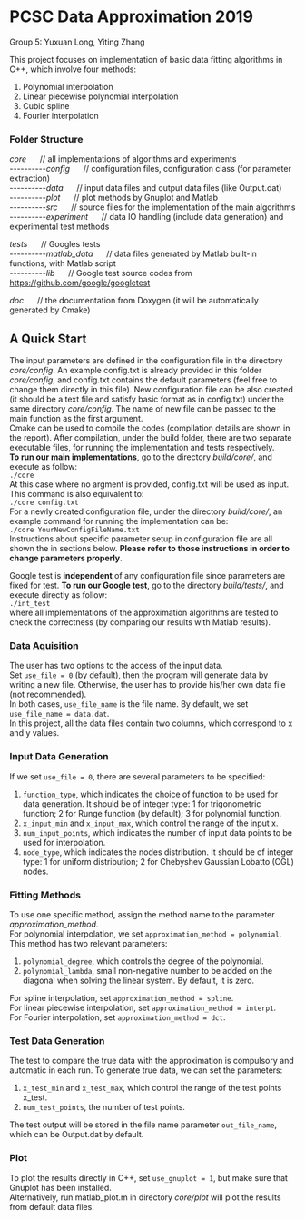 # PCSC Data Approximation 2019  
Group 5: Yuxuan Long, Yiting Zhang
  
  
  
This project focuses on implementation of basic data fitting algorithms in C++, which involve four methods:  
1. Polynomial interpolation 
2. Linear piecewise polynomial interpolation
3. Cubic spline
4. Fourier interpolation

### Folder Structure
*core*&nbsp;&nbsp;&nbsp;&nbsp;&nbsp;&nbsp;// all implementations of algorithms and experiments  
----------*config*&nbsp;&nbsp;&nbsp;&nbsp;&nbsp;&nbsp;// configuration files, configuration class (for parameter extraction)  
----------*data*&nbsp;&nbsp;&nbsp;&nbsp;&nbsp;&nbsp;// input data files and output data files (like Output.dat)  
----------*plot*&nbsp;&nbsp;&nbsp;&nbsp;&nbsp;&nbsp;// plot methods by Gnuplot and Matlab  
----------*src*&nbsp;&nbsp;&nbsp;&nbsp;&nbsp;&nbsp;// source files for the implementation of the main algorithms  
----------*experiment*&nbsp;&nbsp;&nbsp;&nbsp;&nbsp;&nbsp;// data IO handling (include data generation) and experimental test methods  
  
*tests*&nbsp;&nbsp;&nbsp;&nbsp;&nbsp;&nbsp;// Googles tests  
----------*matlab_data*&nbsp;&nbsp;&nbsp;&nbsp;&nbsp;&nbsp;// data files generated by Matlab built-in functions, with Matlab script  
----------*lib*&nbsp;&nbsp;&nbsp;&nbsp;&nbsp;&nbsp;// Google test source codes from https://github.com/google/googletest  
  
*doc*&nbsp;&nbsp;&nbsp;&nbsp;&nbsp;&nbsp;// the documentation from Doxygen (it will be automatically generated by Cmake)  
 
## A Quick Start
The input parameters are defined in the configuration file in the directory *core/config*. An example config.txt is already provided in this folder *core/config*, and config.txt contains the default parameters (feel free to change them directly in this file). New configuration file can be also created (it should be a text file and satisfy basic format as in config.txt) under the same directory *core/config*. The name of new file can be passed to the main function as the first argument.  
Cmake can be used to compile the codes (compilation details are shown in the report). After compilation, under the build folder, there are two separate executable files, for running the implementation and tests respectively.  
**To run our main implementations**, go to the directory *build/core/*, and execute as follow:  
`./core`  
At this case where no argment is provided, config.txt will be used as input. This command is also equivalent to:  
`./core config.txt`  
For a newly created configuration file, under the directory *build/core/*, an example command for running the implementation can be:  
`./core YourNewConfigFileName.txt`  
Instructions about specific parameter setup in configuration file are all shown the in sections below. **Please refer to those instructions in order to change parameters properly**.  
  
Google test is **independent** of any configuration file since parameters are fixed for test. **To run our Google test**, go to the directory *build/tests/*, and execute directly as follow:  
`./int_test`  
where all implementations of the approximation algorithms are tested to check the correctness (by comparing our results with Matlab results).  

### Data Aquisition  
The user has two options to the access of the input data.  
Set `use_file = 0` (by default), then the program will generate data by writing a new file. Otherwise, the user has to provide his/her own data file (not recommended).  
In both cases, `use_file_name` is the file name. By default, we set `use_file_name = data.dat`.  
In this project, all the data files contain two columns, which correspond to x and y values.

### Input Data Generation
If we set `use_file = 0`, there are several parameters to be specified:  
1. `function_type`, which indicates the choice of function to be used for data generation. It should be of integer type: 1 for trigonometric function; 2 for Runge function (by default); 3 for polynomial function.  
2. `x_input_min` and `x_input_max`, which control the range of the input x.  
3. `num_input_points`, which indicates the number of input data points to be used for interpolation.  
4. `node_type`, which indicates the nodes distribution. It should be of integer type: 1 for uniform distribution; 2 for Chebyshev Gaussian Lobatto (CGL) nodes.

### Fitting Methods
To use one specific method, assign the method name to the parameter *approximation_method*.  
For polynomial interpolation, we set `approximation_method = polynomial`. This method has two relevant parameters:  
1. `polynomial_degree`, which controls the degree of the polynomial.  
2. `polynomial_lambda`, small non-negative number to be added on the diagonal when solving the linear system. By default, it is zero.  

For spline interpolation, set `approximation_method = spline`.  
For linear piecewise interpolation, set `approximation_method = interp1`.  
For Fourier interpolation, set `approximation_method = dct`.    

### Test Data Generation
The test to compare the true data with the approximation is compulsory and automatic in each run. To generate true data, we can set the parameters:  
1. `x_test_min` and `x_test_max`, which control the range of the test points x_test.  
2. `num_test_points`, the number of test points.  

The test output will be stored in the file name parameter `out_file_name`, which can be Output.dat by
default.  

### Plot
To plot the results directly in C++, set `use_gnuplot = 1`, but make sure that Gnuplot has been installed.  
Alternatively, run matlab_plot.m in directory *core/plot* will plot the results from default data files.  




